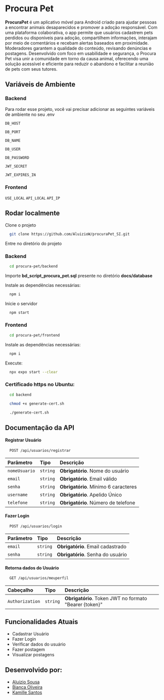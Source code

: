 # Procura Pet

**ProcuraPet** é um aplicativo móvel para Android criado para ajudar pessoas a encontrar animais desaparecidos e promover a adoção responsável. Com uma plataforma colaborativa, o app permite que usuários cadastrem pets perdidos ou disponíveis para adoção, compartilhem informações, interajam por meio de comentários e recebam alertas baseados em proximidade. Moderadores garantem a qualidade do conteúdo, revisando denúncias e postagens. Desenvolvido com foco em usabilidade e segurança, o Procura Pet visa unir a comunidade em torno da causa animal, oferecendo uma solução acessível e eficiente para reduzir o abandono e facilitar a reunião de pets com seus tutores.

## Variáveis de Ambiente

### Backend

Para rodar esse projeto, você vai precisar adicionar as seguintes variáveis de ambiente no seu .env

`DB_HOST` 

`DB_PORT` 

`DB_NAME` 

`DB_USER`

`DB_PASSWORD`

`JWT_SECRET`

`JWT_EXPIRES_IN`

### Frontend

`USE_LOCAL`
`API_LOCAL`
`API_IP`

## Rodar localmente

Clone o projeto

```bash
  git clone https://github.com/AluizioW/procuraPet_SI.git
```

Entre no diretório do projeto

### Backend

```bash
  cd procura-pet/backend
```

Importe **bd_script_procura_pet.sql** presente no diretório **docs/database**

Instale as dependências necessárias:

```bash
  npm i
```

Inicie o servidor

```bash
  npm start
```

### Frontend
```bash
  cd procura-pet/frontend
```

Instale as dependências necessárias:

```bash
  npm i
```

Execute:

```bash
  npx expo start --clear
```

### Certificado https no Ubuntu:
```bash
  cd backend
```

```bash
  chmod +x generate-cert.sh
```

```bash
  ./generate-cert.sh
```


## Documentação da API

#### Registrar Usuário

```bash
  POST /api/usuarios/registrar
```

| Parâmetro   | Tipo       | Descrição                           |
| :---------- | :--------- | :---------------------------------- |
| `nomeUsuario` | `string` | **Obrigatório**. Nome do usuário |
| `email` | `string` | **Obrigatório**. Email válido |
| `senha` | `string` | **Obrigatório**. Mínimo 6 caracteres |
| `username` | `string` | **Obrigatório**. Apelido Único |
| `telefone` | `string` | **Obrigatório**. Número de telefone |


#### Fazer Login

```bash
  POST /api/usuarios/login
```

| Parâmetro   | Tipo       | Descrição                                   |
| :---------- | :--------- | :------------------------------------------ |
| `email`      | `string` | **Obrigatório**. Email cadastrado|
| `senha`      | `string` | **Obrigatório**. Senha do usuário|


#### Retorna dados do Usuário

```bash
  GET /api/usuarios/meuperfil
```

| Cabeçalho   | Tipo       | Descrição                                   |
| :---------- | :--------- | :------------------------------------------ |
| `Authorization`      | `string` | **Obrigatório**. Token JWT no formato "Bearer {token}" |

## Funcionalidades Atuais
- Cadastrar Usuário
- Fazer Login
- Verificar dados do usuário
- Fazer postagem
- Visualizar postagens

## **Desenvolvido por**: 
- [Aluizio Sousa](https://github.com/AluizioW)
- [Bianca Oliveira](https://github.com/biancakarla)
- [Kamille Santos](https://github.com/kamillecaetano)